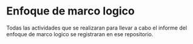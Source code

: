 # Enfoque de marco logico
Todas las actividades que se realizaran para llevar a cabo el informe del enfoque de marco logico se registraran en ese repositorio.
